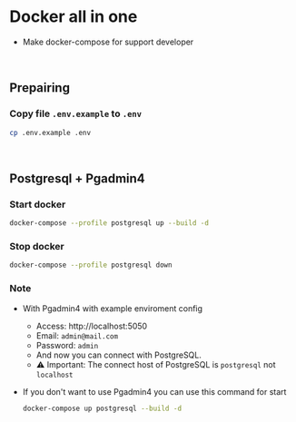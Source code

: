 # Docker all in one
- Make docker-compose for support developer

<br>

## Prepairing
### Copy file `.env.example` to `.env`
```bash
cp .env.example .env
```

<br>

## Postgresql + Pgadmin4
### Start docker
```bash
docker-compose --profile postgresql up --build -d
```

### Stop docker
```bash
docker-compose --profile postgresql down
```

### Note
- With Pgadmin4 with example enviroment config
  - Access: http://localhost:5050
  - Email: `admin@mail.com`
  - Password: `admin`
  - And now you can connect with PostgreSQL.
  - ⚠️ Important: The connect host of PostgreSQL is `postgresql` not `localhost`

- If you don't want to use Pgadmin4 you can use this command for start
  ```bash
  docker-compose up postgresql --build -d
  ```
